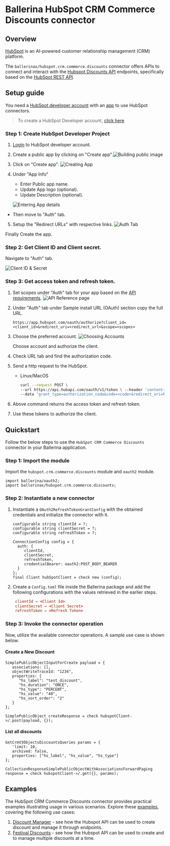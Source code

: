 # Ballerina HubSpot CRM Commerce Discounts connector

## Overview

[HubSpot](https://www.hubspot.com/our-story) is an AI-powered customer relationship management (CRM) platform. 

The `ballerinax/hubspot.crm.commerce.discounts` connector offers APIs to connect and interact with the [Hubspot Discounts API](https://developers.hubspot.com/docs/guides/api/crm/commerce/discounts) endpoints, specifically based on the [HubSpot REST API](https://developers.hubspot.com/docs/reference/api/overview).


## Setup guide

You need a [HubSpot developer account](https://developers.hubspot.com/get-started) with an [app](https://developers.hubspot.com/docs/guides/apps/public-apps/overview) to use HubSpot connectors.
>To create a HubSpot Developer account, [click here](https://app.hubspot.com/signup-hubspot/developers?_ga=2.207749649.2047916093.1734412948-232493525.1734412948&step=landing_page)

### Step 1: Create HubSpot Developer Project
1. [Login](https://app.hubspot.com/login) to HubSpot developer account.

2. Create a public app by clicking on "Create app".![Building public image](https://raw.githubusercontent.com/ballerina-platform/module-ballerinax-hubspot.crm.commerce.discounts/main/docs/setup/resources/build_public_app.png)

3. Click on "Create app".
![Creating App](https://raw.githubusercontent.com/ballerina-platform/module-ballerinax-hubspot.crm.commerce.discounts/main/docs/setup/resources/create_app.png)

4. Under "App Info"
   - Enter Public app name.
   - Update App logo (optional).
   - Update Description (optional). 

   ![Entering App details](https://raw.githubusercontent.com/ballerina-platform/module-ballerinax-hubspot.crm.commerce.discounts/main/docs/setup/resources/enter_app_details.png)

- Then move to "Auth" tab.

5. Setup the "Redirect URLs" with respective links. 
   ![Auth Tab](https://raw.githubusercontent.com/ballerina-platform/module-ballerinax-hubspot.crm.commerce.discounts/main/docs/setup/resources/auth_page.png)

Finally Create the app.

### Step 2: Get Client ID and Client secret.
Navigate to "Auth" tab.

![Client ID & Secret](https://raw.githubusercontent.com/ballerina-platform/module-ballerinax-hubspot.crm.commerce.discounts/main/docs/setup/resources/client_id_secret.png)

### Step 3: Get access token and refresh token.

1. Set scopes under "Auth" tab for your app based on the [API requirements](https://developers.hubspot.com/docs/reference/api).
   ![API Reference page](https://raw.githubusercontent.com/ballerina-platform/module-ballerinax-hubspot.crm.commerce.discounts/main/docs/setup/resources/exmaple_api_reference.png)

2. Under "Auth" tab under Sample install URL (OAuth) section copy the full URL.
   ```
   https://app.hubspot.com/oauth/authorize?client_id=<client_id>&redirect_uri=<redirect_url>&scope=<scopes>
   ```

3. Choose the preferred account.
   ![Choosing Accounts](https://raw.githubusercontent.com/ballerina-platform/module-ballerinax-hubspot.crm.commerce.discounts/main/docs/setup/resources/account_chose.png)

   Choose account and authorize the client.

4. Check URL tab and find the authorization code.

5. Send a http request to the HubSpot.
   * Linux/MacOS
      ```bash
      curl --request POST \ 
      --url https://api.hubapi.com/oauth/v1/token \ --header 'content-type: application/x-www-form-urlencoded' \ 
      --data 'grant_type=authorization_code&code=<code>&redirect_uri=http://localhost:9090&client_id=<client_id>&client_secret=<client_secret>'
      ```

6. Above command returns the access token and refresh token.

7. Use these tokens to authorize the client.

## Quickstart

Follow the below steps to use the `HubSpot CRM Commerce Discounts` connector in your Ballerina application.

### Step 1: Import the module

Import the `hubspot.crm.commerce.discounts` module and `oauth2` module.

```ballerina
import ballerina/oauth2;
import ballerinax/hubspot.crm.commerce.discounts;
```

### Step 2: Instantiate a new connector

1. Instantiate a `OAuth2RefreshTokenGrantConfig` with the obtained credentials and initialize the connector with it.

    ```ballerina
   configurable string clientId = ?;
   configurable string clientSecret = ?;
   configurable string refreshToken = ?;

   ConnectionConfig config = {
      auth: {
         clientId,
         clientSecret,
         refreshToken,
         credentialBearer: oauth2:POST_BODY_BEARER
      }
   };
   final Client hubSpotClient = check new (config);
   ```

2. Create a `Config.toml` file inside the Ballerina package and add the following configurations with the values retrieved in the earlier steps.
   ```toml
    clientId = <Client Id>
    clientSecret = <Client Secret>
    refreshToken = <Refresh Token>
   ```

### Step 3: Invoke the connector operation
Now, utilize the available connector operations. A sample use case is shown below.

#### Create a New Discount
```ballerina
SimplePublicObjectInputForCreate payload = {
   associations: [],
   objectWriteTraceId: "1234",
   properties: {
      "hs_label": "test_discount",
      "hs_duration": "ONCE",
      "hs_type": "PERCENT",
      "hs_value": "40",
      "hs_sort_order": "2"
   }
};

SimplePublicObject createResponse = check hubspotClient->/.post(payload, {});
```

#### List all discounts
```ballerina
GetCrmV3ObjectsDiscountsQueries params = {
   'limit: 10,
   archived: false,
   properties: ["hs_label", "hs_value", "hs_type"]
};

CollectionResponseSimplePublicObjectWithAssociationsForwardPaging response = check hubspotClient->/.get({}, params);
```

## Examples
The HubSpot CRM Commerce Discounts connector provides practical examples illustrating usage in various scenarios. Explore these [examples](https://github.com/module-ballerinax-hubspot.crm.commerce.discounts/tree/main/examples/), covering the following use cases:

1. [Discount Manager](https://github.com/module-ballerinax-hubspot.crm.commerce.discounts/tree/main/examples/discount_manager) - see how the Hubspot API can be used to create discount and manage it through endpoints.
2. [Festival Discounts](https://github.com/module-ballerinax-hubspot.crm.commerce.discounts/tree/main/examples/festival_discounts) - see how the Hubspot API can be used to create and to manage multiple discounts at a time.
